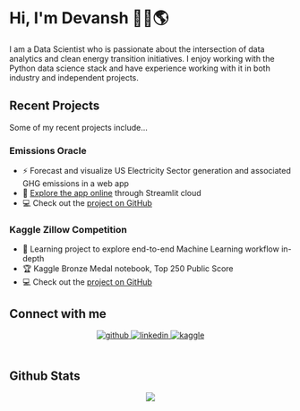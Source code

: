 # Hi, I'm Devansh 👋🏽🌎

I am a Data Scientist who is passionate about the intersection of data analytics and clean energy transition initiatives. I enjoy working with the Python data science stack and have experience working with it in both industry and independent projects. 

## Recent Projects
Some of my recent projects include...
### Emissions Oracle 
- ⚡ Forecast and visualize US Electricity Sector generation and associated GHG emissions in a web app
- 🔌 [Explore the app online](https://share.streamlit.io/devanshmalik/emissions-oracle/src/streamlit_app.py) through Streamlit cloud
- 💻 Check out the [project on GitHub](https://github.com/devanshmalik/emissions-oracle)

### Kaggle Zillow Competition
- 📖 Learning project to explore end-to-end Machine Learning workflow in-depth
- 🏆 Kaggle Bronze Medal notebook, Top 250 Public Score 
- 💻 Check out the [project on GitHub](https://github.com/devanshmalik/kaggle-zillow-competition)
 

## Connect with me  
<div align="center">
<a href="https://github.com/devanshmalik" target="_blank">
<img src=https://img.shields.io/badge/github-%2324292e.svg?&style=for-the-badge&logo=github&logoColor=white alt=github style="margin-bottom: 5px;" />
</a>
<a href="https://linkedin.com/in/devanshmalik" target="_blank">
<img src=https://img.shields.io/badge/linkedin-%231E77B5.svg?&style=for-the-badge&logo=linkedin&logoColor=white alt=linkedin style="margin-bottom: 5px;" />
</a>
<a href="https://www.kaggle.com/devanshm" target="_blank">
<img src=https://img.shields.io/badge/kaggle-%2344BAE8.svg?&style=for-the-badge&logo=kaggle&logoColor=white alt=kaggle style="margin-bottom: 5px;" />
</a>  
</div>  
  

<br/>  


## Github Stats  
<div align="center"><img src="https://github-readme-stats.vercel.app/api?username=devanshmalik&show_icons=true&count_private=true&hide_border=true" align="center" /></div>  

<br/>  

<!--
**devanshmalik/devanshmalik** is a ✨ _special_ ✨ repository because its `README.md` (this file) appears on your GitHub profile.

Here are some ideas to get you started:

- 🔭 I’m currently working on ...
- 🌱 I’m currently learning ...
- 👯 I’m looking to collaborate on ...
- 🤔 I’m looking for help with ...
- 💬 Ask me about ...
- 📫 How to reach me: ...
- 😄 Pronouns: ...
- ⚡ Fun fact: ...
-->
